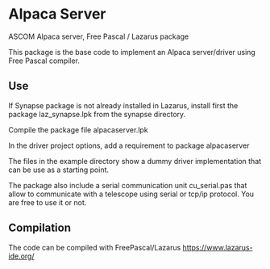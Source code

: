 # Alpaca Server

ASCOM Alpaca server, Free Pascal / Lazarus package 

This package is the base code to implement an Alpaca server/driver using Free Pascal compiler.

## Use

If Synapse package is not already installed in Lazarus, install first the package laz_synapse.lpk from the synapse directory. 

Compile the package file alpacaserver.lpk

In the driver project options, add a requirement to package alpacaserver

The files in the example directory show a dummy driver implementation that can be use as a starting point.

The package also include a serial communication unit cu_serial.pas that allow to communicate with a telescope 
using serial or tcp/ip protocol. You are free to use it or not.

## Compilation

The code can be compiled with FreePascal/Lazarus https://www.lazarus-ide.org/ 
